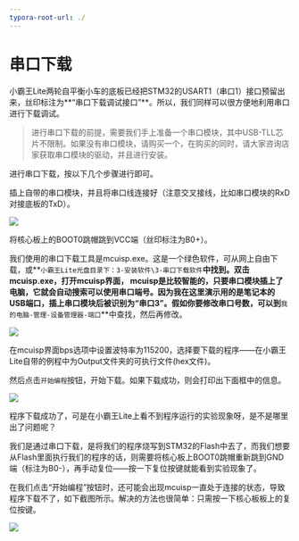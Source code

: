 ```yaml
---
typora-root-url: ./
---
```


# 串口下载

小霸王Lite两轮自平衡小车的底板已经把STM32的USART1（串口1）接口预留出来，丝印标注为**“串口下载调试接口”**。所以，我们同样可以很方便地利用串口进行下载调试。

>进行串口下载的前提，需要我们手上准备一个串口模块，其中USB-TLL芯片不限制。如果没有串口模块，请购买一个，在购买的同时，请大家咨询店家获取串口模块的驱动，并且进行安装。

进行串口下载，按以下几个步骤进行即可。

插上自带的串口模块，并且将串口线连接好（注意交叉接线，比如串口模块的RxD对接底板的TxD）。

![](/img/串口下载.jpg "")

将核心板上的BOOT0跳帽跳到VCC端（丝印标注为B0+）。

我们使用的串口下载工具是mcuisp.exe。这是一个绿色软件，可从网上自由下载，或**`小霸王Lite光盘目录下：3-安装软件\3-串口下载软件`**中找到。双击mcuisp.exe，打开mcuisp界面， mcuisp是比较智能的，只要串口模块插上了电脑，它就会自动搜索可以使用串口端号。因为我在这里演示用的是笔记本的USB端口，插上串口模块后被识别为“串口3”。假如你要修改串口号数，可以到**`我的电脑-管理-设备管理器-端口`**中查找，然后再修改。

![](/img/002mcuisp截图界面2.png "")

在mcuisp界面bps选项中设置波特率为115200，选择要下载的程序——在小霸王Lite自带的例程中为Output文件夹的可执行文件(hex文件)。

然后点击`开始编程`按钮，开始下载。如果下载成功，则会打印出下面框中的信息。

![](/img/002mcuisp截图界面.png "")

程序下载成功了，可是在小霸王Lite上看不到程序运行的实验现象呀，是不是哪里出了问题呢？

我们是通过串口下载，是将我们的程序烧写到STM32的Flash中去了，而我们想要从Flash里面执行我们的程序的话，则需要将核心板上BOOT0跳帽重新跳到GND端（标注为B0-），再手动复位——按一下复位按键就能看到实验现象了。

在我们点击“开始编程”按钮时，还可能会出现mcuisp一直处于连接的状态，导致程序下载不了，如下截图所示。解决的方法也很简单：只需按一下核心板板上的复位按键。

![](/img/002mcuisp截图界面3.png "")
